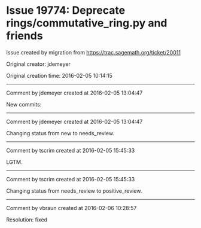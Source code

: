 # Issue 19774: Deprecate rings/commutative_ring.py and friends

Issue created by migration from https://trac.sagemath.org/ticket/20011

Original creator: jdemeyer

Original creation time: 2016-02-05 10:14:15




---

Comment by jdemeyer created at 2016-02-05 13:04:47

New commits:


---

Comment by jdemeyer created at 2016-02-05 13:04:47

Changing status from new to needs_review.


---

Comment by tscrim created at 2016-02-05 15:45:33

LGTM.


---

Comment by tscrim created at 2016-02-05 15:45:33

Changing status from needs_review to positive_review.


---

Comment by vbraun created at 2016-02-06 10:28:57

Resolution: fixed
